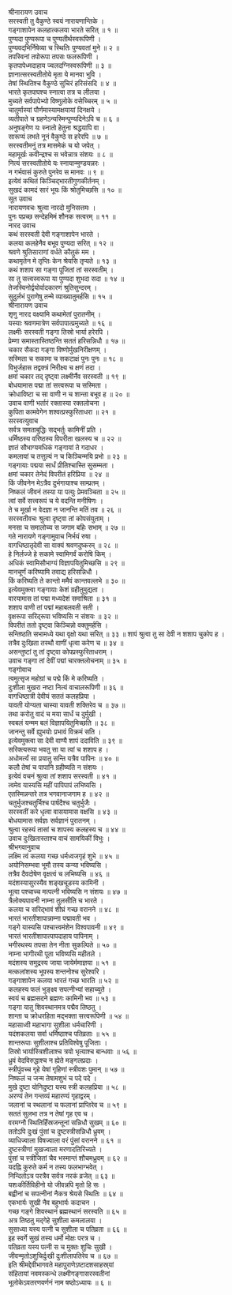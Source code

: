 श्रीनारायण उवाच  
सरस्वती तु वैकुण्ठे स्वयं नारायणान्तिके ।  
गङ्‌गाशापेन कलहात्कलया भारते सरित् ॥ १ ॥  
पुण्यदा पुण्यरूपा च पुण्यतीर्थस्वरूपिणी ।  
पुण्यवद्‌भिर्निषेव्या च स्थितिः पुण्यवतां मुने ॥ २ ॥  
तपस्विनां तपोरूपा तपसः फलरूपिणी ।  
कृतपापेध्मदाहाय ज्वलदग्निस्वरूपिणी ॥ ३ ॥  
ज्ञानात्सरस्वतीतोये मृता ये मानवा भुवि ।  
तेषां स्थितिश्च वैकुण्ठे सुचिरं हरिसंसदि ॥ ४ ॥  
भारते कृतपापश्च स्नात्वा तत्र च लीलया ।  
मुच्यते सर्वपापेभ्यो विष्णुलोके वसेच्चिरम् ॥ ५ ॥  
चातुर्मास्यां पौर्णमास्यामक्षयायां दिनक्षये ।  
व्यतीपाते च ग्रहणेऽन्यस्मिन्पुण्यदिनेऽपि च ॥ ६ ॥  
अनुषङ्‌गेण यः स्नातो हेतुना श्रद्धयापि वा ।  
सारूप्यं लभते नूनं वैकुण्ठे स हरेरपि ॥ ७ ॥  
सरस्वतीमनुं तत्र मासमेकं च यो जपेत् ।  
महामूर्खः कवीन्द्रश्च स भवेन्नात्र संशयः ॥ ८ ॥  
नित्यं सरस्वतीतोये यः स्नायान्मुण्डयन्नरः ।  
न गर्भवासं कुरुते पुनरेव स मानवः ॥ ९ ॥  
इत्येवं कथितं किञ्चिद्भारतीगुणकीर्तनम् ।  
सुखदं कामदं सारं भूयः किं श्रोतुमिच्छसि ॥ १० ॥  
सूत उवाच  
नारायणवचः श्रुत्वा नारदो मुनिसत्तमः ।  
पुनः पप्रच्छ सन्देहमिमं शौनक सत्वरम् ॥ ११ ॥  
नारद उवाच  
कथं सरस्वती देवी गङ्‌गाशापेन भारते ।  
कलया कलहेनैव बभूव पुण्यदा सरित् ॥ १२ ॥  
श्रवणे श्रुतिसाराणां वर्धते कौतुकं मम ।  
कथामृतेन मे तृप्तिः केन श्रेयसि तृप्यते ॥ १३ ॥  
कथं शशाप सा गङ्‌गा पूजितां तां सरस्वतीम् ।  
सा तु सत्त्वस्वरूपा या पुण्यदा शुभदा सदा ॥ १४ ॥  
तेजस्विनोर्द्वयोर्वादकारणं श्रुतिसुन्दरम् ।  
सुदुर्लभं पुराणेषु तन्मे व्याख्यातुमर्हसि ॥ १५ ॥  
श्रीनारायण उवाच  
शृणु नारद वक्ष्यामि कथामेतां पुरातनीम् ।  
यस्याः श्रवणमात्रेण सर्वपापात्प्रमुच्यते ॥ १६ ॥  
लक्ष्मीः सरस्वती गङ्‌गा तिस्रो भार्या हरेरपि ।  
प्रेम्णा समास्तास्तिष्ठन्ति सततं हरिसन्निधौ ॥ १७ ॥  
चकार सैकदा गङ्‌गा विष्णोर्मुखनिरीक्षणम् ।  
सस्मिता च सकामा च सकटाक्षं पुनः पुनः ॥ १८ ॥  
विभुर्जहास तद्वक्त्रं निरीक्ष्य च क्षणं तदा ।  
क्षमां चकार तद्‌ दृष्ट्वा लक्ष्मीर्नैव सरस्वती ॥ १९ ॥  
बोधयामास पद्मा तां सत्त्वरूपा च सस्मिता ।  
क्रोधाविष्टा च सा वाणी न च शान्ता बभूव ह ॥ २० ॥  
उवाच वाणी भर्तारं रक्तास्या रक्तलोचना ।  
कुपिता कामवेगेन शश्वत्प्रस्फुरिताधरा ॥ २१ ॥  
सरस्वत्युवाच  
सर्वत्र समताबुद्धिः सद्भर्तुः कामिनीं प्रति ।  
धर्मिष्ठस्य वरिष्ठस्य विपरीता खलस्य च ॥ २२ ॥  
ज्ञातं सौभाग्यमधिकं गङ्‌गायां ते गदाधर ।  
कमलायां च तत्तुल्यं न च किञ्चिन्मयि प्रभो ॥ २३ ॥  
गङ्‌गायाः पद्मया सार्धं प्रीतिश्चास्ति सुसम्मता ।  
क्षमां चकार तेनेदं विपरीतं हरिप्रिया ॥ २४ ॥  
किं जीवनेन मेऽत्रैव दुर्भगायाश्च साम्प्रतम् ।  
निष्कलं जीवनं तस्या या पत्युः प्रेमवञ्चिता ॥ २५ ॥  
त्वां सर्वे सत्त्वरूपं च ये वदन्ति मनीषिणः ।  
ते च मूर्खा न वेदज्ञा न जानन्ति मतिं तव ॥ २६ ॥  
सरस्वतीवचः श्रुत्वा दृष्ट्वा तां कोपसंयुताम् ।  
मनसा च समालोच्य स जगाम बहिः सभाम् ॥ २७ ॥  
गते नारायणे गङ्‌गामुवाच निर्भयं रुषा ।  
वागधिष्ठातृदेवी सा वाक्यं श्रवणदुष्करम् ॥ २८ ॥  
हे निर्लज्जे हे सकामे स्वामिगर्वं करोषि किम् ।  
अधिकं स्वामिसौभाग्यं विज्ञापयितुमिच्छसि ॥ २९ ॥  
मानचूर्णं करिष्यामि तवाद्य हरिसन्निधौ ।  
किं करिष्यति ते कान्तो ममैवं कान्तवल्लभे ॥ ३० ॥  
इत्येवमुक्त्वा गङ्‌गायाः केशं ग्रहीतुमुद्यता ।  
वारयामास तां पद्मा मध्यदेशं समाश्रिता ॥ ३१ ॥  
शशाप वाणी तां पद्मां महाबलवती सती ।  
वृक्षरूपा सरिद्‌रूपा भविष्यसि न संशयः ॥ ३२ ॥  
विपरीतं ततो दृष्ट्वा किञ्चिन्नो वक्तुमर्हसि ।  
सन्तिष्ठति सभामध्ये यथा वृक्षो यथा सरित् ॥ ३३ ॥
शापं श्रुत्वा तु सा देवी न शशाप चुकोप ह ।  
तत्रैव दुःखिता तस्थौ वाणीं धृत्वा करेण च ॥ ३४ ॥  
असन्तुष्टां तु तां दृष्ट्वा कोपप्रस्फुरिताधराम् ।  
उवाच गङ्‌गा तां देवीं पद्मां चारक्तलोचनाम् ॥ ३५ ॥  
गङ्‌गोवाच  
त्वमुत्सृज महोग्रां च पद्मे किं मे करिष्यति ।  
दुःशीला मुखरा नष्टा नित्यं वाचालरूपिणी ॥ ३६ ॥  
वागधिष्ठात्री देवीयं सततं कलहप्रिया ।  
यावती योग्यता चास्या यावती शक्तिरेव च ॥ ३७ ॥  
तथा करोतु वादं च मया सार्धं च दुर्मुखी ।  
स्वबलं यन्मम बलं विज्ञापयितुमिच्छति ॥ ३८ ॥  
जानन्तु सर्वे ह्युभयोः प्रभावं विक्रमं सति ।  
इत्येवमुक्त्वा सा देवी वाण्यै शापं ददाविति ॥ ३९ ॥  
सरिक्त्यरूपा भवतु सा या त्वां च शशाप ह ।  
अधोमर्त्यं सा प्रयातु सन्ति यत्रैव पापिनः ॥ ४० ॥  
कलौ तेषां च पापानि ग्रहीष्यति न संशयः ।  
इत्येवं वचनं श्रुत्वा तां शशाप सरस्वती ॥ ४१ ॥  
त्वमेव यास्यसि महीं पापिपापं लभिष्यसि ।  
एतस्मिन्नन्तरे तत्र भगवानाजगाम ह ॥ ४२ ॥  
चतुर्भुजश्चतुर्भिश्च पार्षदैश्च चतुर्भुजैः ।  
सरस्वतीं करे धृत्वा वासयामास वक्षसि ॥ ४३ ॥  
बोधयामास सर्वज्ञः सर्वज्ञानं पुरातनम् ।  
श्रुत्वा रहस्यं तासां च शापस्य कलहस्य च ॥ ४४ ॥  
उवाच दुःखितास्ताश्च वाचं सामयिकीं विभुः ।  
श्रीभगवानुवाच  
लक्ष्मि त्वं कलया गच्छ धर्मध्वजगृहं शुभे ॥ ४५ ॥  
अयोनिसम्भवा भूमौ तस्य कन्या भविष्यसि ।  
तत्रैव दैवदोषेण वृक्षत्वं च लभिष्यसि ॥ ४६ ॥  
मदंशस्यासुरस्यैव शङ्‌खचूडस्य कामिनी ।  
भूत्वा पश्चाच्च मत्पत्नी भविष्यसि न संशयः ॥ ४७ ॥  
त्रैलोक्यपावनी नाम्ना तुलसीति च भारते ।  
कलया च सरिद्भावं शीघ्रं गच्छ वरानने ॥ ४८ ॥  
भारतं भारतीशापान्नाम्ना पद्मावती भव ।  
गङ्‌गे यास्यसि पश्चात्त्वमंशेन विश्वपावनी ॥ ४९ ॥  
भारतं भारतीशापात्पापदाहाय पापिनाम् ।  
भगीरथस्य तपसा तेन नीता सुकल्पिते ॥ ५० ॥  
नाम्ना भागीरथी पूता भविष्यसि महीतले ।  
मदंशस्य समुद्रस्य जाया जायेर्ममाज्ञया ॥ ५१ ॥  
मत्कलांशस्य भूपस्य शन्तनोश्च सुरेश्वरि ।  
गङ्‌गाशापेन कलया भारतं गच्छ भारति ॥ ५२ ॥  
कलहस्य फलं भुङ्क्ष्व सपत्नीभ्यां सहाच्युते ।  
स्वयं च ब्रह्मसदने ब्रह्मणः कामिनी भव ॥ ५३ ॥  
गङ्‌गा यातु शिवस्थानमत्र पद्मैव तिष्ठतु ।  
शान्ता च क्रोधरहिता मद्भक्ता सत्त्वरूपिणी ॥ ५४ ॥  
महासाध्वी महाभागा सुशीला धर्मचारिणी ।  
यदंशकलया सर्वा धर्मिष्ठाश्च पतिव्रताः ॥ ५५ ॥  
शान्तरूपाः सुशीलाश्च प्रतिविश्वेषु पूजिताः ।  
तिस्रो भार्यास्त्रिशीलाश्च त्रयो भृत्याश्च बान्धवाः ॥ ५६ ॥  
ध्रुवं वेदविरुद्धाश्च न ह्येते मङ्‌गलप्रदाः ।  
स्त्रीपुंवच्च गृहे येषां गृहिणां स्त्रीवशः पुमान् ॥ ५७ ॥  
निष्फलं च जन्म तेषामशुभं च पदे पदे ।  
मुखे दुष्टा योनिदुष्टा यस्य स्त्री कलहप्रिया ॥ ५८ ॥  
अरण्यं तेन गन्तव्यं महारण्यं गृहाद्वरम् ।  
जलानां च स्थलानां च फलानां प्राप्तिरेव च ॥ ५९ ॥  
सततं सुलभा तत्र न तेषां गृह एव च ।  
वरमग्नौ स्थितिर्हिंस्रजन्तूनां सन्निधौ सुखम् ॥ ६० ॥  
ततोऽपि दुःखं पुंसां च दुष्टस्त्रीसन्निधौ ध्रुवम् ।  
व्याधिज्वाला विषज्वाला वरं पुंसां वरानने ॥ ६१ ॥  
दुष्टस्त्रीणां मुखज्वाला मरणादतिरिच्यते ।  
पुंसां च स्त्रीजितां चैव भस्मान्तं शौचमध्रुवम् ॥ ६२ ॥  
यदह्नि कुरुते कर्म न तस्य फलभाग्भवेत् ।  
निन्दितोऽत्र परत्रैव सर्वत्र नरकं व्रजेत् ॥ ६३ ॥  
यशःकीर्तिविहीनो यो जीवन्नपि मृतो हि सः ।  
बह्वीनां च सपत्नीनां नैकत्र श्रेयसे स्थितिः ॥ ६४ ॥  
एकभार्यः सुखी नैव बहुभार्यः कदाचन ।  
गच्छ गङ्‌गे शिवस्थानं ब्रह्मस्थानं सरस्वति ॥ ६५ ॥  
अत्र तिष्ठतु मद्‌गेहे सुशीला कमलालया ।  
सुसाध्या यस्य पत्नी च सुशीला च पतिव्रता ॥ ६६ ॥  
इह स्वर्गे सुखं तस्य धर्मो मोक्षः परत्र च ।  
पतिव्रता यस्य पत्नी स च मुक्तः शुचिः सुखी ।  
जीवन्मृतोऽशुचिर्दुःखी दुःशीलापतिरेव च ॥ ६७ ॥  
इति श्रीमद्देवीभागवते महापुराणेऽष्टादशसाहस्र्यां  
संहितायां नवमस्कन्धे लक्ष्मीगङ्‌गासरस्वतीनां  
भूलोकेऽवतरणवर्णनं नाम षष्ठोऽध्यायः ॥ ६ ॥
